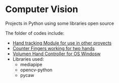 # Computer Vision
Projects in Python using some libraries open source

The folder of codes include:
* [Hand tracking Module for use in other proyects](./Codes/HandTrakingModule.py)
* [Counter Fingers working for two hands](./Codes/CountFingers.py)
* [Volumen Hand Controller for OS Windosw](./Codes/VolumenHandController.py)
* Libraries used:
    * mediapipe
    * opencv-python
    * pycaw
